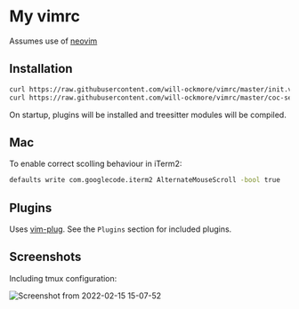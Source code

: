# My vimrc

Assumes use of [neovim](https://neovim.io/)

## Installation

```bash
curl https://raw.githubusercontent.com/will-ockmore/vimrc/master/init.vim -o ~/.config/nvim/init.vim
curl https://raw.githubusercontent.com/will-ockmore/vimrc/master/coc-settings.json -o ~/.config/nvim/coc-settings.json
```

On startup, plugins will be installed and treesitter modules will be compiled.

## Mac

To enable correct scolling behaviour in iTerm2:

```bash
defaults write com.googlecode.iterm2 AlternateMouseScroll -bool true
```

## Plugins

Uses [vim-plug](https://github.com/junegunn/vim-plug). See the `Plugins` section for included plugins.

## Screenshots

Including tmux configuration:

![Screenshot from 2022-02-15 15-07-52](https://user-images.githubusercontent.com/13736156/154090120-423a1f68-e419-4f5f-854d-85daa00c7c86.png)

